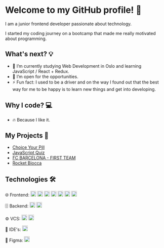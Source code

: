 # Welcome to my GitHub profile! 👋

I am a junior frontend developer passionate about technology.

I started my coding journey on a bootcamp that made me really motivated about programming.

## What's next? 💡

- 🌱 I’m currently studying Web Development in Oslo and learning JavaScript / React + Redux.
- 💬 I’m open for the opportunities.
- ⚡ Fun fact: I used to be a driver and on the way I found out that the best way for me to be happy is to learn new things and get into developing.

## Why I code? 💻

- 🔥 Because I like it.

## My Projects 🚀

- [Choice Your Pill](https://choice-your-pill.netlify.app/)
- [JavaScript Quiz](https://javascript-quiz-js.netlify.app/)
- [FC BARCELONA - FIRST TEAM](https://fc-barcelona-demo.netlify.app/)
- [Rocket Biocca](https://rocket-biocca-demo.netlify.app/)
  
## Technologies 🛠

🌐 Frontend:
<a href="https://reactjs.org/" target="_blank"><img src="https://img.shields.io/badge/-React-61DAFB?logo=react&logoColor=white" height="18" /></a>
<a href="https://redux.js.org/" target="_blank"><img src="https://img.shields.io/badge/-Redux-764ABC?logo=redux&logoColor=white" height="18" /></a>
<a href="https://developer.mozilla.org/en-US/docs/Web/JavaScript" target="_blank"><img src="https://img.shields.io/badge/-JavaScript-F7DF1E?logo=javascript&logoColor=black" height="18" /></a>
<a href="https://html.spec.whatwg.org/" target="_blank"><img src="https://img.shields.io/badge/-HTML5-E34F26?logo=html5&logoColor=white" height="18" /></a>
<a href="https://www.w3.org/Style/CSS/" target="_blank"><img src="https://img.shields.io/badge/-CSS3-1572B6?logo=css3&logoColor=white" height="18" /></a>
<a href="https://sass-lang.com/" target="_blank"><img src="https://img.shields.io/badge/-Sass-CC6699?logo=sass&logoColor=white" height="18" /></a>
<a href="https://getbootstrap.com/" target="_blank"><img src="https://img.shields.io/badge/-Bootstrap-7952B3?logo=bootstrap&logoColor=white" height="18" /></a>

🗄 Backend:
<a href="https://nodejs.org/" target="_blank"><img src="https://img.shields.io/badge/-Node.js-339933?logo=node.js&logoColor=white" height="18" /></a>
<a href="https://wordpress.org/" target="_blank"><img src="https://img.shields.io/badge/-WordPress-21759B?logo=wordpress&logoColor=white" height="18" /></a>

⚙️ VCS:
<a href="https://git-scm.com/" target="_blank"><img src="https://img.shields.io/badge/-Git-F05032?logo=git&logoColor=white" height="18" /></a>
<a href="https://github.com/" target="_blank"><img src="https://img.shields.io/badge/-GitHub-181717?logo=github&logoColor=white" height="18" /></a>

🔧 IDE's:
<a href="https://code.visualstudio.com/" target="_blank"><img src="https://img.shields.io/badge/-Visual%20Studio%20Code-007ACC?logo=visualstudiocode&logoColor=white" height="18" /></a>

🎨 Figma:
<a href="https://www.figma.com/" target="_blank"><img src="https://img.shields.io/badge/-Figma-F24E1E?logo=figma&logoColor=white" height="18" /></a>

